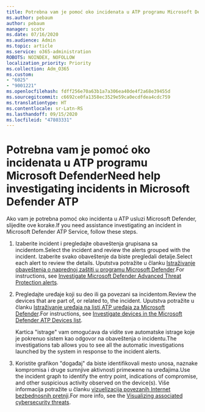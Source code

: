 ```yaml
---
title: Potrebna vam je pomoć oko incidenata u ATP programu Microsoft Defender
ms.author: pebaum
author: pebaum
manager: scotv
ms.date: 07/16/2020
ms.audience: Admin
ms.topic: article
ms.service: o365-administration
ROBOTS: NOINDEX, NOFOLLOW
localization_priority: Priority
ms.collection: Adm_O365
ms.custom:
- "6025"
- "9001221"
ms.openlocfilehash: fdff256e70a63b1a7a306ea40de4f2a68e39455d
ms.sourcegitcommit: c6692ce0fa1358ec3529e59ca0ecdfdea4cdc759
ms.translationtype: HT
ms.contentlocale: sr-Latn-RS
ms.lasthandoff: 09/15/2020
ms.locfileid: "47803331"
---
```

# <a name="need-help-investigating-incidents-in-microsoft-defender-atp"></a><span data-ttu-id="78a86-102">Potrebna vam je pomoć oko incidenata u ATP programu Microsoft Defender</span><span class="sxs-lookup"><span data-stu-id="78a86-102">Need help investigating incidents in Microsoft Defender ATP</span></span>

<span data-ttu-id="78a86-103">Ako vam je potrebna pomoć oko incidenta u ATP usluzi Microsoft Defender, slijedite ove korake.</span><span class="sxs-lookup"><span data-stu-id="78a86-103">If you need assistance investigating an incident in Microsoft Defender ATP Service, follow these steps.</span></span>

1. <span data-ttu-id="78a86-104">Izaberite incident i pregledajte obaveštenja grupisana sa incidentom.</span><span class="sxs-lookup"><span data-stu-id="78a86-104">Select the incident and review the alerts grouped with the incident.</span></span> <span data-ttu-id="78a86-105">Izaberite svako obaveštenje da biste pregledali detalje.</span><span class="sxs-lookup"><span data-stu-id="78a86-105">Select each alert to review the details.</span></span> <span data-ttu-id="78a86-106">Uputstva potražite u članku [Istraživanje obaveštenja o naprednoj zaštiti u programu Microsoft Defender](https://docs.microsoft.com/windows/security/threat-protection/microsoft-defender-atp/investigate-alerts).</span><span class="sxs-lookup"><span data-stu-id="78a86-106">For instructions, see [Investigate Microsoft Defender Advanced Threat Protection alerts](https://docs.microsoft.com/windows/security/threat-protection/microsoft-defender-atp/investigate-alerts).</span></span>
2. <span data-ttu-id="78a86-107">Pregledajte uređaje koji su deo ili ga povezani sa incidentom.</span><span class="sxs-lookup"><span data-stu-id="78a86-107">Review the devices that are part of, or related to, the incident.</span></span> <span data-ttu-id="78a86-108">Uputstva potražite u članku [Istraživanje uređaja na listi ATP uređaja za Microsoft Defender](https://docs.microsoft.com/windows/security/threat-protection/microsoft-defender-atp/investigate-machines).</span><span class="sxs-lookup"><span data-stu-id="78a86-108">For instructions, see [Investigate devices in the Microsoft Defender ATP Devices list](https://docs.microsoft.com/windows/security/threat-protection/microsoft-defender-atp/investigate-machines).</span></span><br/>
 
    <span data-ttu-id="78a86-109">Kartica "istrage" vam omogućava da vidite sve automatske istrage koje je pokrenuo sistem kao odgovor na obaveštenja o incidentu.</span><span class="sxs-lookup"><span data-stu-id="78a86-109">The investigations tab allows you to see all the automatic investigations launched by the system in response to the incident alerts.</span></span>
3. <span data-ttu-id="78a86-110">Koristite grafikon "događaj" da biste identifikovali mesto unosa, naznake kompromisa i druge sumnjive aktivnosti primeжene na uređajima.</span><span class="sxs-lookup"><span data-stu-id="78a86-110">Use the incident graph to identify the entry point, indications of compromise, and other suspicious activity observed on the device(s).</span></span> <span data-ttu-id="78a86-111">Više informacija potražite u članku [vizuelizacija povezanih Internet bezbednosnih pretnji](https://docs.microsoft.com/windows/security/threat-protection/microsoft-defender-atp/investigate-incidents#visualizing-associated-cybersecurity-threats).</span><span class="sxs-lookup"><span data-stu-id="78a86-111">For more info, see the [Visualizing associated cybersecurity threats](https://docs.microsoft.com/windows/security/threat-protection/microsoft-defender-atp/investigate-incidents#visualizing-associated-cybersecurity-threats).</span></span>  